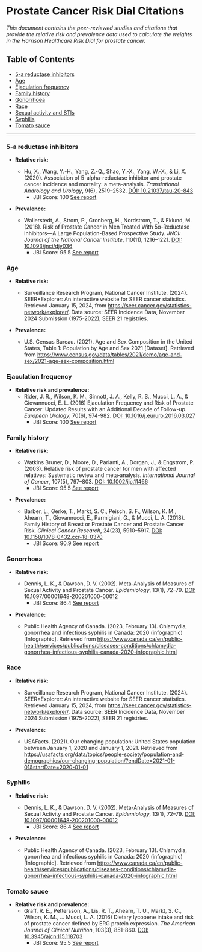 # Prostate Cancer Risk Dial Citations

*This document contains the peer-reviewed studies and citations that provide the relative risk and prevalence data used to calculate the weights in the Harrison Healthcare Risk Dial for prostate cancer.*

## Table of Contents
- [5-a reductase inhibitors](#5-a-reductase-inhibitors)
- [Age](#age)
- [Ejaculation frequency](#ejaculation-frequency)
- [Family history](#family-history-14)
- [Gonorrhoea](#gonorrhoea)
- [Race](#race)
- [Sexual activity and STIs](#sexual-activity-and-stis)
- [Syphilis](#syphilis)
- [Tomato sauce](#tomato-sauce)

---
  
### 5-a reductase inhibitors
 - **Relative risk:**
   - Hu, X., Wang, Y.-H., Yang, Z.-Q., Shao, Y.-X., Yang, W.-X., & Li, X. (2020). Association of 5-alpha-reductase inhibitor and prostate cancer incidence and mortality: a meta-analysis. *Translational Andrology and Urology*, 9(6), 2519–2532. [DOI: 10.21037/tau-20-843](https://doi.org/10.21037/tau-20-843)
      - JBI Score: 100 [See report](../jbi-reports/Hu%20et%20al.%20(2020).md)

 - **Prevalence:**
   - Wallerstedt, A., Strom, P., Gronberg, H., Nordstrom, T., & Eklund, M. (2018). Risk of Prostate Cancer in Men Treated With 5α-Reductase Inhibitors—A Large Population-Based Prospective Study. *JNCI: Journal of the National Cancer Institute*, 110(11), 1216–1221. [DOI: 10.1093/jnci/djy036](https://doi.org/10.1093/jnci/djy036)
      - JBI Score: 95.5 [See report](../jbi-reports/Wallerstedt%20et%20al.%20(2018).md)

### Age
 - **Relative risk:**
    - Surveillance Research Program, National Cancer Institute. (2024). SEER*Explorer: An interactive website for SEER cancer statistics. Retrieved January 15, 2024, from https://seer.cancer.gov/statistics-network/explorer/. Data source: SEER Incidence Data, November 2024 Submission (1975-2022), SEER 21 registries.

 - **Prevalence:**
    - U.S. Census Bureau. (2021). Age and Sex Composition in the United States, Table 1: Population by Age and Sex 2021 [Dataset]. Retrieved from https://www.census.gov/data/tables/2021/demo/age-and-sex/2021-age-sex-composition.html


### Ejaculation frequency
 - **Relative risk and prevalence:**
   - Rider, J. R., Wilson, K. M., Sinnott, J. A., Kelly, R. S., Mucci, L. A., & Giovannucci, E. L. (2016) Ejaculation Frequency and Risk of Prostate Cancer: Updated Results with an Additional Decade of Follow-up. *European Urology*, 70(6), 974-982. [DOI: 10.1016/j.eururo.2016.03.027](https://doi.org/10.1016/j.eururo.2016.03.027)
      - JBI Score: 100 [See report](../jbi-reports/Rider%20et%20al.%20(2016).md)

### Family history
 - **Relative risk:**
   - Watkins Bruner, D., Moore, D., Parlanti, A., Dorgan, J., & Engstrom, P. (2003). Relative risk of prostate cancer for men with affected relatives: Systematic review and meta‐analysis. *International Journal of Cancer*, 107(5), 797–803. [DOI: 10.1002/ijc.11466](https://doi.org/10.1002/ijc.11466)
      - JBI Score: 95.5 [See report](../jbi-reports/Bruner%20et%20al.%20(2003).md)

 - **Prevalence:**
   - Barber, L., Gerke, T., Markt, S. C., Peisch, S. F., Wilson, K. M., Ahearn, T., Giovannucci, E., Parmigiani, G., & Mucci, L. A. (2018). Family History of Breast or Prostate Cancer and Prostate Cancer Risk. *Clinical Cancer Research*, 24(23), 5910–5917. [DOI: 10.1158/1078-0432.ccr-18-0370](https://doi.org/10.1158/1078-0432.ccr-18-0370)
      - JBI Score: 90.9 [See report](../jbi-reports/Barber%20et%20al.%20(2018).md)

### Gonorrhoea
 - **Relative risk:**
   - Dennis, L. K., & Dawson, D. V. (2002). Meta-Analysis of Measures of Sexual Activity and Prostate Cancer. *Epidemiology*, 13(1), 72–79. [DOI: 10.1097/00001648-200201000-00012](https://doi.org/10.1097/00001648-200201000-00012)
      - JBI Score: 86.4 [See report](../jbi-reports/Dennis%20&%20Dawson%20(2002).md)

- **Prevalence:**
   - Public Health Agency of Canada. (2023, February 13). Chlamydia, gonorrhea and infectious syphilis in Canada: 2020 (infographic) [Infographic]. Retrieved from https://www.canada.ca/en/public-health/services/publications/diseases-conditions/chlamydia-gonorrhea-infectious-syphilis-canada-2020-infographic.html

### Race
 - **Relative risk:**
    - Surveillance Research Program, National Cancer Institute. (2024). SEER*Explorer: An interactive website for SEER cancer statistics. Retrieved January 15, 2024, from https://seer.cancer.gov/statistics-network/explorer/. Data source: SEER Incidence Data, November 2024 Submission (1975-2022), SEER 21 registries.

- **Prevalence:**
    - USAFacts. (2021). Our changing population: United States population between January 1, 2020 and January 1, 2021. Retrieved from https://usafacts.org/data/topics/people-society/population-and-demographics/our-changing-population/?endDate=2021-01-01&startDate=2020-01-01

### Syphilis
 - **Relative risk:**
   - Dennis, L. K., & Dawson, D. V. (2002). Meta-Analysis of Measures of Sexual Activity and Prostate Cancer. *Epidemiology*, 13(1), 72–79. [DOI: 10.1097/00001648-200201000-00012](https://doi.org/10.1097/00001648-200201000-00012)
      - JBI Score: 86.4 [See report](../jbi-reports/Dennis%20&%20Dawson%20(2002).md)

- **Prevalence:**
   - Public Health Agency of Canada. (2023, February 13). Chlamydia, gonorrhea and infectious syphilis in Canada: 2020 (infographic) [Infographic]. Retrieved from https://www.canada.ca/en/public-health/services/publications/diseases-conditions/chlamydia-gonorrhea-infectious-syphilis-canada-2020-infographic.html

### Tomato sauce
 - **Relative risk and prevalence:**
    - Graff, R. E., Pettersson, A., Lis, R. T., Ahearn, T. U., Markt, S. C., Wilson, K. M., ... Mucci, L. A. (2016) Dietary lycopene intake and risk of prostate cancer defined by ERG protein expression. *The American Journal of Clinical Nutrition*, 103(3), 851-860. [DOI: 10.3945/ajcn.115.118703](https://doi.org/10.3945/ajcn.115.118703)
      - JBI Score: 95.5 [See report](../jbi-reports/Graff%20et%20al.%20(2016).md)